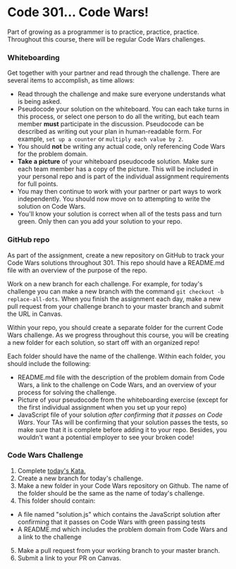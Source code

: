 # Code 301... Code Wars!

Part of growing as a programmer is to practice, practice, practice. Throughout this course, there will be regular Code Wars challenges.

### Whiteboarding

Get together with your partner and read through the challenge. There are several items to accomplish, as time allows:
  - Read through the challenge and make sure everyone understands what is being asked.
  - Pseudocode your solution on the whiteboard. You can each take turns in this process, or select one person to do all the writing, but each team member **must** participate in the discussion. Pseudocode can be described as writing out your plan in human-readable form. For example, `set up a counter` or `multiply each value by 2`.
  - You should **not** be writing any actual code, only referencing Code Wars for the problem domain.
  - **Take a picture** of your whiteboard pseudocode solution. Make sure each team member has a copy of the picture. This will be included in your personal repo and is part of the individual assignment requirements for full points.
  - You may then continue to work with your partner or part ways to work independently. You should now move on to attempting to write the solution on Code Wars.
  - You'll know your solution is correct when all of the tests pass and turn green. Only then can you add your solution to your repo.

### GitHub repo

As part of the assignment, create a new repository on GitHub to track your Code Wars solutions throughout 301. This repo should have a README.md file with an overview of the purpose of the repo.

Work on a new branch for each challenge. For example, for today's challenge you can make a new branch with the command `git checkout -b replace-all-dots`. When you finish the assignment each day, make a new pull request from your challenge branch to your master branch and submit the URL in Canvas.

Within your repo, you should create a separate folder for the current Code Wars challenge. As we progress throughout this course, you will be creating a new folder for each solution, so start off with an organized repo!

Each folder should have the name of the challenge. Within each folder, you should include the following:
  - README.md file with the description of the problem domain from Code Wars, a link to the challenge on Code Wars, and an overview of your process for solving the challenge.
  - Picture of your pseudocode from the whiteboarding exercise (except for the first individual assignment when you set up your repo)
  - JavaScript file of your solution *after confirming that it passes on Code Wars*. Your TAs will be confirming that your solution passes the tests, so make sure that it is complete before adding it to your repo. Besides, you wouldn't want a potential employer to see your broken code!

### Code Wars Challenge

1. Complete [today's Kata.](https://www.codewars.com/kata/fixme-replace-all-dots)
2. Create a new branch for today's challenge.
3. Make a new folder in your Code Wars repository on Github. The name of the folder should be the same as the name of today's challenge.
4. This folder should contain:
  - A file named "solution.js" which contains the JavaScript solution after confirming that it passes on Code Wars with green passing tests
  - A README.md which includes the problem domain from Code Wars and a link to the challenge
5. Make a pull request from your working branch to your master branch.
6. Submit a link to your PR on Canvas.
